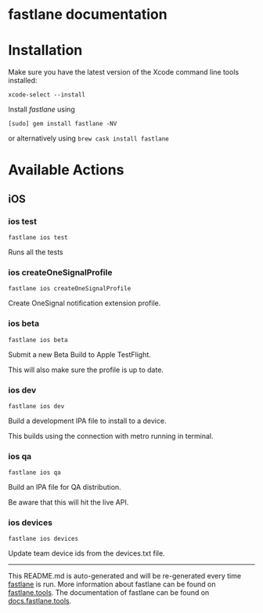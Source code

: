 fastlane documentation
================
# Installation

Make sure you have the latest version of the Xcode command line tools installed:

```
xcode-select --install
```

Install _fastlane_ using
```
[sudo] gem install fastlane -NV
```
or alternatively using `brew cask install fastlane`

# Available Actions
## iOS
### ios test
```
fastlane ios test
```
Runs all the tests
### ios createOneSignalProfile
```
fastlane ios createOneSignalProfile
```
Create OneSignal notification extension profile.
### ios beta
```
fastlane ios beta
```
Submit a new Beta Build to Apple TestFlight.

This will also make sure the profile is up to date.
### ios dev
```
fastlane ios dev
```
Build a development IPA file to install to a device.

This builds using the connection with metro running in terminal.
### ios qa
```
fastlane ios qa
```
Build an IPA file for QA distribution.

Be aware that this will hit the live API.
### ios devices
```
fastlane ios devices
```
Update team device ids from the devices.txt file.

----

This README.md is auto-generated and will be re-generated every time [fastlane](https://fastlane.tools) is run.
More information about fastlane can be found on [fastlane.tools](https://fastlane.tools).
The documentation of fastlane can be found on [docs.fastlane.tools](https://docs.fastlane.tools).
